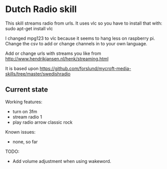 # Dutch Radio skill

This skill streams radio from urls. It uses vlc so you have to install that with:
sudo apt-get install vlc

I changed mpg123 to vlc because it seems to hang less on raspberry pi.
Change the csv to add or change channels in to your own language.

Add or change urls with streams you like from http://www.hendrikjansen.nl/henk/streaming.html

It is based upon https://github.com/forslund/mycroft-media-skills/tree/master/swedishradio

## Current state

Working features:
 - turn on 3fm
 - stream radio 1
 - play radio arrow classic rock

Known issues:
 - none, so far

TODO:
 - Add volume adjustment when using wakeword.
